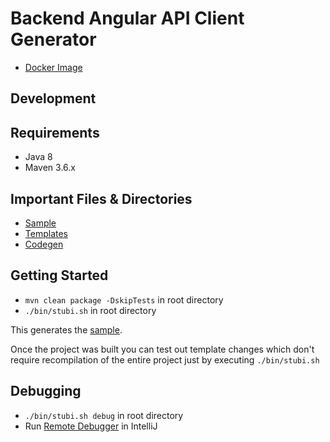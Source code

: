 # Backend Angular API Client Generator

- [Docker Image](https://hub.docker.com/repository/docker/it4kidsac/openapi-generator)

## Development
## Requirements
- Java 8
- Maven 3.6.x

## Important Files & Directories
- [Sample](./samples/client/petstore/stubi-backend-angular-api-client)
- [Templates](./modules/openapi-generator/src/main/resources/typescript-angular)
- [Codegen](./modules/openapi-generator/src/main/java/org/openapitools/codegen/languages/TypeScriptAngularClientCodegen.java)

## Getting Started
- `mvn clean package -DskipTests` in root directory
- `./bin/stubi.sh` in root directory

This generates the [sample](./samples/client/petstore/stubi-backend-angular-api-client).

Once the project was built you can test out template changes which don't require recompilation of the entire project just by executing `./bin/stubi.sh`  

## Debugging
- `./bin/stubi.sh debug` in root directory
- Run [Remote Debugger](./remote.png) in IntelliJ
